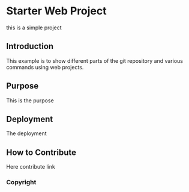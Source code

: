 # Starter Web Project

this is a simple project

## Introduction

This example is to show different parts of the git repository and various commands using web projects.

## Purpose

This is the purpose

## Deployment

The deployment

## How to Contribute

Here contribute link

### Copyright

